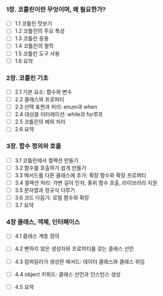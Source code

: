 ### 1장. 코틀린이란 무엇이며, 왜 필요한가?

 - [ ] 1.1 코틀린 맛보기
 - [ ] 1.2 코틀린의 주요 특성
 - [ ] 1.3 코틀린 응용
 - [ ] 1.4 코틀린의 철학
 - [ ] 1.5 코틀린 도구 사용
 - [ ] 1.6 요약

### 2장. 코틀린 기초

 - [ ] 2.1 기본 요소: 함수와 변수
 - [ ] 2.2 클래스와 프로퍼티
 - [ ] 2.3 선택 표현과 처리: enum과 when
 - [ ] 2.4 대상을 이터레이션: while과 for루프
 - [ ] 2.5 코틀린의 예외 처리
 - [ ] 2.6 요약

### 3장. 함수 정의와 호출

 - [ ] 3.1 코틀린에서 컬렉션 만들기
 - [ ] 3.2 함수를 호출하기 쉽게 만들기
 - [ ] 3.3 메서드를 다른 클래스에 추가: 확장 함수와 확장 프로퍼티
 - [ ] 3.4 컬렉션 처리: 가변 길이 인자, 중위 함수 호출, 라이브러리 지원
 - [ ] 3.5 문자열과 정규식 다루기
 - [ ] 3.6 코드 다듬기: 로컬 함수와 확장
 - [ ] 3.7 요약

### 4장 클래스, 객체, 인터페이스

 - [ ] 4.1 클래스 계층 정의
 - [ ] 4.2 뻔하지 않은 생성자와 프로퍼티를 갖는 클래스 선언
 - [ ] 4.3 컴파일러가 생성한 메서드: 데이터 클래스와 클래스 위임
 - [ ] 4.4 object 키워드: 클래스 선언과 인스턴스 생성
 - [ ] 4.5 요약

